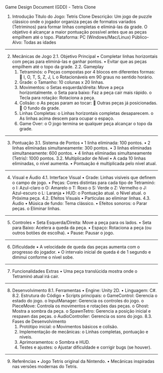Game Design Document (GDD) - Tetris Clone
1. Introdução
  Título do Jogo: Tetris Clone
  Descrição: Um jogo de puzzle clássico onde o jogador organiza peças de formatos variados (Tetriminos) para formar linhas completas e eliminá-las da grade. O objetivo é alcançar a maior pontuação possível antes que as peças empilhem até o topo.
  Plataforma: PC (Windows/Mac/Linux)
  Público-Alvo: Todas as idades
________________________________________
2. Mecânicas de Jogo
  2.1. Objetivo Principal
    •	Completar linhas horizontais com peças para eliminá-las e ganhar pontos.
    •	Evitar que as peças empilhem até o topo da grade.
  2.2. Gameplay
    1.	Tetraminós:
      o	Peças compostas por 4 blocos em diferentes formas:
      	I, O, T, S, Z, J, L
      o	Rotacionáveis em 90 graus no sentido horário.
    2.	Grade:
      o	Tamanho: 10 colunas x 20 linhas.
    3.	Movimentos:
      o	Setas esquerda/direita: Move a peça horizontalmente.
      o	Seta para baixo: Faz a peça cair mais rápido.
      o	Tecla para rotação: Rotaciona a peça.
    4.	Colisão:
      o	As peças param ao tocar:
      	Outras peças já posicionadas.
      	O fundo da grade.
    5.	Linhas Completas:
      o	Linhas horizontais completas desaparecem.
      o	As linhas acima descem para ocupar o espaço.
    6.	Game Over:
      o	O jogo termina se qualquer peça alcançar o topo da grade.
  ________________________________________
3. Pontuação
  3.1. Sistema de Pontos
    •	1 linha eliminada: 100 pontos.
    •	2 linhas eliminadas simultaneamente: 300 pontos.
    •	3 linhas eliminadas simultaneamente: 600 pontos.
    •	4 linhas eliminadas simultaneamente (Tetris): 1000 pontos.
  3.2. Multiplicador de Nível
    •	A cada 10 linhas eliminadas, o nível aumenta.
    •	Pontuação é multiplicada pelo nível atual.
________________________________________
4. Visual e Áudio
  4.1. Interface Visual
    •	Grade: Linhas visíveis que definem o campo de jogo.
    •	Peças: Cores distintas para cada tipo de Tetraminó:
      o	I: Azul-claro
      o	O: Amarelo
      o	T: Roxo
      o	S: Verde
      o	Z: Vermelho
      o	J: Azul-escuro
      o	L: Laranja
    •	HUD:
      o	Pontuação atual.
      o	Nível atual.
      o	Próxima peça.
  4.2. Efeitos Visuais
    •	Particulas ao eliminar linhas.
  4.3. Áudio
    •	Música de fundo: Tema clássico.
    •	Efeitos sonoros:
      o	Parar peças.
      o	Eliminar linhas.
________________________________________
5. Controles
  •	Seta Esquerda/Direita: Move a peça para os lados.
  •	Seta para Baixo: Acelera a queda da peça.
  •	Espaço: Rotaciona a peça (ou outros botões de escolha).
  •	Pause: Pausar o jogo.
________________________________________
6. Dificuldade
  •	A velocidade de queda das peças aumenta com o progresso do jogador.
  •	O intervalo inicial de queda é de 1 segundo e diminui conforme o nível sobe.
________________________________________
7. Funcionalidades Extras
  •	Uma peça translúcida mostra onde o Tetraminó atual irá cair.
________________________________________
8. Desenvolvimento
  8.1. Ferramentas
    •	Engine: Unity 2D.
    •	Linguagem: C#.
  8.2. Estrutura do Código
    •	Scripts principais:
      o	GameControl: Gerencia o estado do jogo.
      o	InputManager: Gerencia os controles do jogo.
      o	PieceMove: Controla os movimentos e rotações das peças.
      o	Ghost: Mostra a sombra da peça.
      o	SpawnTetro: Gerencia a posição inicial e respawn das peças.
      o	AudioController: Gerencia os sons do jogo.
  8.3. Fases de Desenvolvimento
    1.	Protótipo inicial:
      o	Movimentos básicos e colisão.
    2.	Implementação de mecânicas:
      o	Linhas completas, pontuação e níveis.
    3.	Aprimoramentos:
      o	Sombra e HUD.
    4.	Testes e ajustes:
      o	Ajustar dificuldade e corrigir bugs (se houver).
________________________________________
9. Referências
  •	Jogo Tetris original da Nintendo.
  •	Mecânicas inspiradas nas versões modernas do Tetris.
